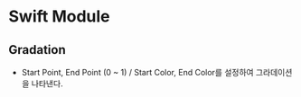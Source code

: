 # Swift Module

## Gradation

- Start Point, End Point (0 ~ 1) / Start Color, End Color를 설정하여 그라데이션을 나타낸다.
